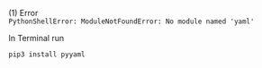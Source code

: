 (1) Error  
`PythonShellError: ModuleNotFoundError: No module named 'yaml'`

In Terminal run
```
pip3 install pyyaml
```
